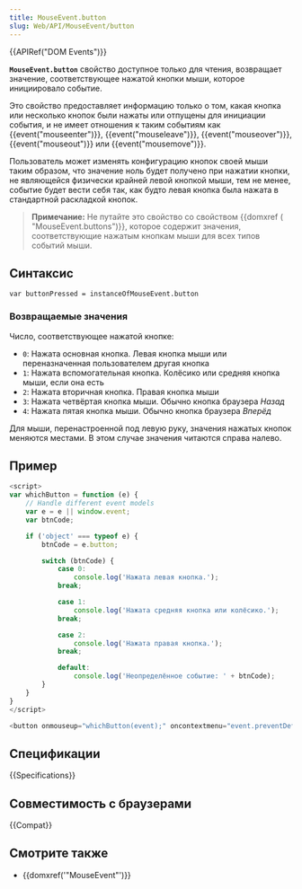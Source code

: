 ```yaml
---
title: MouseEvent.button
slug: Web/API/MouseEvent/button
---
```


{{APIRef("DOM Events")}}

**`MouseEvent.button`** свойство доступное только для чтения, возвращает значение, соответствующее нажатой кнопки мыши, которое инициировало событие.

Это свойство предоставляет информацию только о том, какая кнопка или несколько кнопок были нажаты или отпущены для инициации события, и не имеет отношения к таким событиям как {{event("mouseenter")}}, {{event("mouseleave")}}, {{event("mouseover")}}, {{event("mouseout")}} или {{event("mousemove")}}.

Пользователь может изменять конфигурацию кнопок своей мыши таким образом, что значение ноль будет получено при нажатии кнопки, не являющейся физически крайней левой кнопкой мыши, тем не менее, событие будет вести себя так, как будто левая кнопка была нажата в стандартной раскладкой кнопок.

> **Примечание:** Не путайте это свойство со свойством {{domxref ( "MouseEvent.buttons")}}, которое содержит значения, соответствующие нажатым кнопкам мыши для всех типов событий мыши.

## Синтаксис

```
var buttonPressed = instanceOfMouseEvent.button
```

### Возвращаемые значения

Число, соответствующее нажатой кнопке:

- `0`: Нажата основная кнопка. Левая кнопка мыши или переназначенная пользователем другая кнопка
- `1`: Нажата вспомогательная кнопка. Колёсико или средняя кнопка мыши, если она есть
- `2`: Нажата вторичная кнопка. Правая кнопка мыши
- `3`: Нажата четвёртая кнопка мыши. Обычно кнопка браузера _Назад_
- `4`: Нажата пятая кнопка мыши. Обычно кнопка браузера _Вперёд_

Для мыши, перенастроенной под левую руку, значения нажатых кнопок меняются местами. В этом случае значения читаются справа налево.

## Пример

```js
<script>
var whichButton = function (e) {
    // Handle different event models
    var e = e || window.event;
    var btnCode;

    if ('object' === typeof e) {
        btnCode = e.button;

        switch (btnCode) {
            case 0:
                console.log('Нажата левая кнопка.');
            break;

            case 1:
                console.log('Нажата средняя кнопка или колёсико.');
            break;

            case 2:
                console.log('Нажата правая кнопка.');
            break;

            default:
                console.log('Неопределённое событие: ' + btnCode);
        }
    }
}
</script>

<button onmouseup="whichButton(event);" oncontextmenu="event.preventDefault();">Нажмите кнопку мыши...</button>
```

## Спецификации

{{Specifications}}

## Совместимость с браузерами

{{Compat}}

## Смотрите также

- {{domxref('"MouseEvent"')}}
